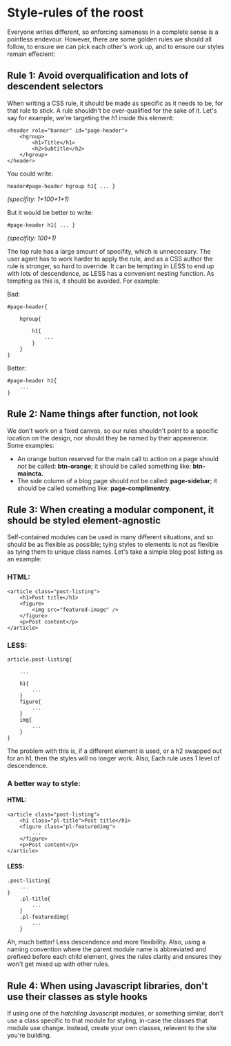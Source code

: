 # Style-rules of the roost

Everyone writes different, so enforcing sameness in a complete sense is a pointless endevour. However, there are some golden rules we should all follow, to ensure we can pick each other's work up, and to ensure our styles remain effecient:

## Rule 1: Avoid overqualification and lots of descendent selectors

When writing a CSS rule, it should be made as specific as it needs to be, for that rule to stick. A rule shouldn't be over-qualified for the sake of it. Let's say for example, we're targeting the *h1* inside this element:

    <header role="banner" id="page-header">
        <hgroup>
            <h1>Title</h1>
            <h2>Subtitle</h2>
        </hgroup>
    </header>

You could write:

    header#page-header hgroup h1{ ... }
*(specifity: 1+100+1+1)*

But it would be better to write:

    #page-header h1{ ... }
*(specifity: 100+1)*

The top rule has a large amount of specifity, which is unneccesary. The user agent has to work harder to apply the rule, and as a CSS author the rule is stronger, so hard to override. It can be tempting in LESS to end up with lots of descendence, as LESS has a convenient nesting function. As tempting as this is, it should be avoided. For example:

Bad:

    #page-header{

        hgroup{

            h1{
                ...
            }
        }
    }

Better:

    #page-header h1{
        ...
    }

## Rule 2: Name things after function, not look

We don't work on a fixed canvas, so our rules shouldn't point to a specific location on the design, nor should they be named by their appearence. Some examples:

 - An orange button reserved for the main call to action on a page should *not* be called: **btn-orange**; it should be called something like: **btn-maincta.**
 - The side column of a blog page should *not* be called: **page-sidebar**; it should be called something like: **page-complimentry.**

## Rule 3: When creating a modular component, it should be styled element-agnostic

Self-contained modules can be used in many different situations, and so should be as flexible as possible; tying styles to elements is not as flexible as tying them to unique class names. Let's take a simple blog post listing as an example:

### HTML:

    <article class="post-listing">
        <h1>Post title</h1>
        <figure>
            <img src="featured-image" />
        </figure>
        <p>Post content</p>
    </article>

### LESS:

    article.post-listing{

        ...

        h1{
            ...
        }
        figure{
            ...
        }
        img{
            ...
        }
    }

The problem with this is, if a different element is used, or a h2 swapped out for an h1, then the styles will no longer work. Also, Each rule uses 1 level of descendence.

### A better way to style:

#### HTML:

    <article class="post-listing">
        <h1 class="pl-title">Post title</h1>
        <figure class="pl-featuredimg">
            ...
        </figure>
        <p>Post content</p>
    </article>

#### LESS:

    .post-listing{
        ...
    }
        .pl-title{
            ...
        }
        .pl-featuredimg{
            ...
        }

Ah, much better! Less descendence and more flexibility. Also, using a naming convention where the parent module name is abbreviated and prefixed before each child element, gives the rules clarity and ensures they won't get mixed up with other rules.

## Rule 4: When using Javascript libraries, don't use their classes as style hooks

If using one of the *hatchling* Javascript modules, or something similar, don't use a class specific to that module for styling, in-case the classes that module use change. Instead, create your own classes, relevent to the site you're building.
